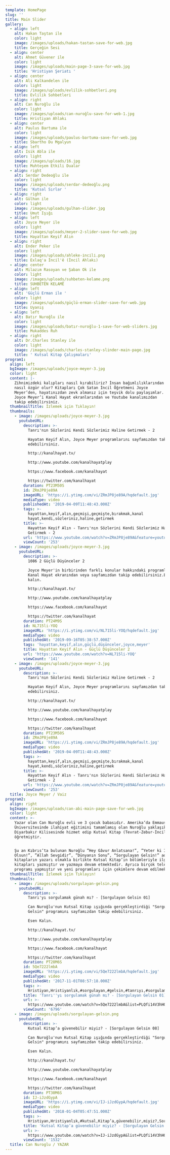 ```yaml
---
template: HomePage
slug: ''
title: Main Slider
gallery:
  - align: left
    alt: Hakan Taştan ile
    color: light
    image: /images/uploads/hakan-tastan-save-for-web.jpg
    title: Gerçeğin Sesi
  - align: center
    alt: Ahmet Güvener ile
    color: light
    image: /images/uploads/main-page-3-save-for-web.jpg
    title: 'Hristiyan Şeriatı '
  - align: center
    alt: Ali Kalkandelen ile
    color: light
    image: /images/uploads/evlilik-sohbetleri.png
    title: Evlilik Sohbetleri
  - align: right
    alt: Can Nuroğlu ile
    color: light
    image: /images/uploads/can-nuroğlu-save-for-web-1.jpg
    title: Hristiyan Ahlakı
  - align: center
    alt: Paulus Bartuma ile
    color: light
    image: /images/uploads/paulus-bartuma-save-for-web.jpg
    title: Sbartho Du Mgalyun
  - align: left
    alt: Isik Abla ile
    color: light
    image: /images/uploads/16.jpg
    title: Muhteşem Etkili Dualar
  - align: right
    alt: Serdar Dedeoğlu ile
    color: light
    image: /images/uploads/serdar-dedeoğlu.png
    title: 'Kutsal Sırlar '
  - align: right
    alt: Gülhan ile
    color: light
    image: /images/uploads/gulhan-slider.jpg
    title: Umut Işığı
  - align: left
    alt: Joyce Meyer ile
    color: light
    image: /images/uploads/meyer-2-slider-save-for-web.jpg
    title: Hayattan Keyif Alın
  - align: right
    alt: Ender Peker ile
    color: light
    image: /images/uploads/ahleke-i̇nci̇li̇.png
    title: Exlaq'a İncil'ê (İncil Ahlakı)
  - align: center
    alt: Milazım Rasoyan ve Şaban Ok ile
    color: light
    image: /images/uploads/suhbeten-kelame.png
    title: SUHBETÊN KELAMÊ
  - align: left
    alt: 'Güçlü Erman ile '
    color: light
    image: /images/uploads/güçlü-erman-slider-save-for-web.jpg
    title: Uyanış
  - align: left
    alt: Batır Nuroğlu ile
    color: light
    image: /images/uploads/batır-nuroğlu-1-save-for-web-sliders.jpg
    title: Mukaddes Ruh
  - align: right
    alt: Dr.Charles Stanley ile
    color: light
    image: /images/uploads/charles-stanley-slinder-main-page.jpg
    title: ' Kutsal Kitap Çalışmaları'
program1:
  align: left
  bgImage: /images/uploads/joyce-meyer-3.jpg
  color: light
  content: |-
    Zihnimizdeki kalıpları nasıl kırabiliriz? İnsan bağımlılıklarından
    nasıl özgür olur? Kitapları Çok Satan İncil Öğretmeni Joyce
    Meyer’den, hayatınızdan zevk almanız için teşvik dolu paylaşımlar.
    Joyce Meyer’i Kanal Hayat ekranlarından ve Youtube kanalımızdan
    takip edebilirsiniz.
  thumbnailTitle: İzlemek için Tıklayın!
  thumbnails:
    - image: /images/uploads/joyce-meyer-3.jpg
      youtubeURL:
        description: >-
          Tanrı'nın Sözlerini Kendi Sözlerimiz Haline Getirmek - 2

          Hayatan Keyif Alın, Joyce Meyer programlarını sayfamızdan takip
          edebilirsiniz.

          http://kanalhayat.tv/

          http://www.youtube.com/kanalhayatplay

          https://www.facebook.com/kanalhayat

          https://twitter.com/kanalhayat
        duration: PT23M50S
        id: ZRmJP8je89A
        imageURL: 'https://i.ytimg.com/vi/ZRmJP8je89A/hqdefault.jpg'
        mediaType: video
        publishedAt: '2019-04-09T11:48:43.000Z'
        tags: >-
          hayattan,keyif,alın,geçmişi,geçmişte,bırakmak,kanal
          hayat,kendi,sözleriniz,haline,getirmek
        title: >-
          Hayattan Keyif Alın - Tanrı'nın Sözlerini Kendi Sözlerimiz Haline
          Getirmek - 2
        url: 'https://www.youtube.com/watch?v=ZRmJP8je89A&feature=youtu.be'
        viewCount: '253'
    - image: /images/uploads/joyce-meyer-3.jpg
      youtubeURL:
        description: >-
          1086 2 Güçlü Düşünceler 2

          Joyce Meyer'in birbirinden farklı konular hakkındaki programlarını
          Kanal Hayat ekranından veya sayfamızdan takip edebilirsiniz.Esen
          kalın.

          http://kanalhayat.tv/

          http://www.youtube.com/kanalhayatplay

          https://www.facebook.com/kanalhayat

          https://twitter.com/kanalhayat
        duration: PT24M9S
        id: NL715li-YOQ
        imageURL: 'https://i.ytimg.com/vi/NL715li-YOQ/hqdefault.jpg'
        mediaType: video
        publishedAt: '2019-09-16T05:38:57.000Z'
        tags: 'hayattan,keyif,alın,güçlü,düşünceler,joyce,meyer'
        title: Hayattan Keyif Alın - Güçlü Düşünceler 2
        url: 'https://www.youtube.com/watch?v=NL715li-YOQ'
        viewCount: '141'
    - image: /images/uploads/joyce-meyer-3.jpg
      youtubeURL:
        description: >-
          Tanrı'nın Sözlerini Kendi Sözlerimiz Haline Getirmek - 2

          Hayatan Keyif Alın, Joyce Meyer programlarını sayfamızdan takip
          edebilirsiniz.

          http://kanalhayat.tv/

          http://www.youtube.com/kanalhayatplay

          https://www.facebook.com/kanalhayat

          https://twitter.com/kanalhayat
        duration: PT23M50S
        id: ZRmJP8je89A
        imageURL: 'https://i.ytimg.com/vi/ZRmJP8je89A/hqdefault.jpg'
        mediaType: video
        publishedAt: '2019-04-09T11:48:43.000Z'
        tags: >-
          hayattan,keyif,alın,geçmişi,geçmişte,bırakmak,kanal
          hayat,kendi,sözleriniz,haline,getirmek
        title: >-
          Hayattan Keyif Alın - Tanrı'nın Sözlerini Kendi Sözlerimiz Haline
          Getirmek - 2
        url: 'https://www.youtube.com/watch?v=ZRmJP8je89A&feature=youtu.be'
        viewCount: '253'
  title: Joyce Meyer / Vaiz
program2:
  align: right
  bgImage: /images/uploads/can-abi-main-page-save-for-web.jpg
  color: light
  content: >-
    Yazar olan Can Nuroğlu evli ve 3 çocuk babasıdır. Amerika’da Emmaus İncil
    Üniversitesinde ilahiyat eğitimini tamamlamış olan Nuroğlu yaklaşık 11 yıl
    Diyarbakır Kilisesinde hizmet edip Kutsal Kitap (Tevrat-Zebur-İncil)
    öğretmiştir.


    Şu an Kıbrıs’ta bulunan Nuroğlu ”Hey Gâvur Anlatsana!”, ”Yeter ki İnsan
    Olsun!”, ”Allah Sevgidir”, ”Dünyanın Sonu”, “Sorgulayan Gelsin!” adlı
    kitapların yazarı olmakla birlikte Kutsal Kitap’ın bölümleriyle ilgili yorum
    kitapları yazmıştır ve yazmaya devam etmektedir. Ayrıca birçok televizyon
    programı yapmıştır ve yeni programları için çekimlere devam edilmektedir.
  thumbnailTitle: İzlemek için Tıklayın!
  thumbnails:
    - image: /images/uploads/sorgulayan-gelsi̇n.png
      youtubeURL:
        description: >-
          Tanrı'yı sorgulamak günah mı? - [Sorgulayan Gelsin 01]

          Can Nuroğlu'nun Kutsal Kitap ışığında gerçekleştirdiği "Sorgulayan
          Gelsin" programını sayfamızdan takip edebilirsiniz. 

          Esen Kalın.

          http://kanalhayat.tv/

          http://www.youtube.com/kanalhayatplay

          https://www.facebook.com/kanalhayat

          https://twitter.com/kanalhayat
        duration: PT28M6S
        id: 5Qe7222lmbA
        imageURL: 'https://i.ytimg.com/vi/5Qe7222lmbA/hqdefault.jpg'
        mediaType: video
        publishedAt: '2017-11-01T08:57:18.000Z'
        tags: >-
          Hristiyan,Hristiyanlık,#sorgulayan,#gelsin,#tanrıyı,#sorgulamak,#günah,#mı?
        title: 'Tanrı''yı sorgulamak günah mı? - [Sorgulayan Gelsin 01]'
        url: >-
          https://www.youtube.com/watch?v=5Qe7222lmbA&list=PLQfi14V3hH0IlRTzN5wdxV8nAKdKZBki6&index=2&t=0s
        viewCount: '6796'
    - image: /images/uploads/sorgulayan-gelsi̇n.png
      youtubeURL:
        description: >-
          Kutsal Kitap’a güvenebilir miyiz? - [Sorgulayan Gelsin 08]

          Can Nuroğlu'nun Kutsal Kitap ışığında gerçekleştirdiği "Sorgulayan
          Gelsin" programını sayfamızdan takip edebilirsiniz. 

          Esen Kalın.

          http://kanalhayat.tv/

          http://www.youtube.com/kanalhayatplay

          https://www.facebook.com/kanalhayat

          https://twitter.com/kanalhayat
        duration: PT30M6S
        id: IJ-iJzdGypA
        imageURL: 'https://i.ytimg.com/vi/IJ-iJzdGypA/hqdefault.jpg'
        mediaType: video
        publishedAt: '2018-01-04T05:47:51.000Z'
        tags: >-
          Hristiyan,Hristiyanlık,#kutsal,Kitap’a,güvenebilir,miyiz?,Sorgulayan,Gelsin
        title: 'Kutsal Kitap’a güvenebilir miyiz? - [Sorgulayan Gelsin 08]'
        url: >-
          https://www.youtube.com/watch?v=IJ-iJzdGypA&list=PLQfi14V3hH0IlRTzN5wdxV8nAKdKZBki6&index=9&t=0s
        viewCount: '1532'
  title: Can Nuroglu / YAZAR
---
```


